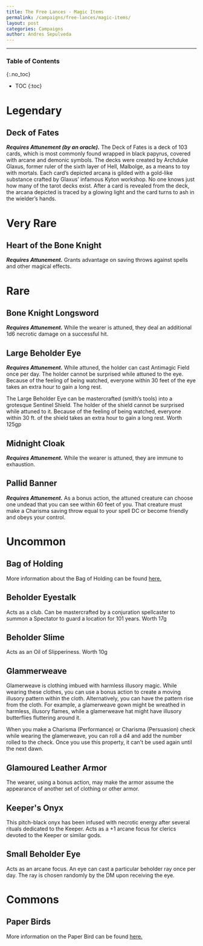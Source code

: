 ```yaml
---
title: The Free Lances - Magic Items
permalink: /campaigns/free-lances/magic-items/
layout: post
categories: Campaigns
author: Andres Sepulveda
---
```


<hr>

<div class="toc">

### Table of Contents
{:.no_toc}

* TOC
{:toc}

</div>

# Legendary

## Deck of Fates

***Requires Attunement (by an oracle).*** The Deck of Fates is a deck of 103 cards, which is most commonly found wrapped in black papyrus, covered with arcane and demonic symbols. The decks were created by Archduke Glaxus, former ruler of the sixth layer of Hell, Malbolge, as a means to toy with mortals. Each card’s depicted arcana is gilded with a gold-like substance crafted by Glaxus’ infamous Kyton workshop. No one knows just how many of the tarot decks exist. After a card is revealed from the deck, the arcana depicted is traced by a glowing light and the card turns to ash in the wielder’s hands. 

# Very Rare

## Heart of the Bone Knight

***Requires Attunement.*** Grants advantage on saving throws against spells and other magical effects. 

# Rare

## Bone Knight Longsword

***Requires Attunement.*** While the wearer is attuned, they deal an additional 1d6 necrotic damage on a successful hit.

## Large Beholder Eye

***Requires Attunement.*** While attuned, the holder can cast Antimagic Field once per day. The holder cannot be surprised while attuned to the eye. Because of the feeling of being watched, everyone within 30 feet of the eye takes an extra hour to gain a long rest. 

The Large Beholder Eye can be mastercrafted (smith’s tools) into a grotesque Sentinel Shield. The holder of the shield cannot be surprised while attuned to it. Because of the feeling of being watched, everyone within 30 ft. of the shield takes an extra hour to gain a long rest. Worth 125gp

## Midnight Cloak

***Requires Attunement.*** While the wearer is attuned, they are immune to exhaustion.

## Pallid Banner

***Requires Attunement.*** As a bonus action, the attuned creature can choose one undead that you can see within 60 feet of you. That creature must make a Charisma saving throw equal to your spell DC or become friendly and obeys your control. 

# Uncommon

## Bag of Holding

More information about the Bag of Holding can be found <a href="https://roll20.net/compendium/dnd5e/Bag%20of%20Holding#content">here.</a>

## Beholder Eyestalk

 Acts as a club. Can be mastercrafted by a conjuration spellcaster to summon a Spectator to guard a location for 101 years. Worth 17g

## Beholder Slime

Acts as an Oil of Slipperiness. Worth 10g

## Glammerweave

Glamerweave is clothing imbued with harmless illusory magic. While wearing these clothes, you can use a bonus action to create a moving illusory pattern within the cloth. Alternatively, you can have the pattern rise from the cloth. For example, a glamerweave gown might be wreathed in harmless, illusory flames, while a glamerweave hat might have illusory butterflies fluttering around it.

When you make a Charisma (Performance) or Charisma (Persuasion) check while wearing the glamerweave, you can roll a d4 and add the number rolled to the check. Once you use this property, it can't be used again until the next dawn.

## Glamoured Leather Armor

The wearer, using a bonus action, may make the armor assume the appearance of another set of clothing or other armor.

## Keeper's Onyx

This pitch-black onyx has been infused with necrotic energy after several rituals dedicated to the Keeper. Acts as a +1 arcane focus for clerics devoted to the Keeper or similar gods.
## Small Beholder Eye

Acts as an arcane focus. An eye can cast a particular beholder ray once per day. The ray is chosen randomly by the DM upon receiving the eye.
# Commons

## Paper Birds

More information on the Paper Bird can be found <a href="https://5e.tools/items/paper-bird-wdh.html">here.</a>